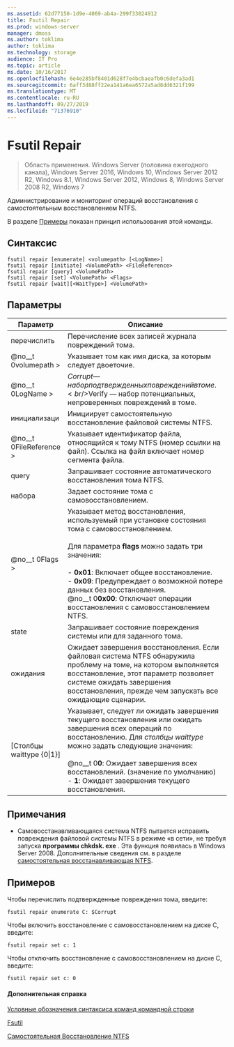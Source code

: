 ```yaml
---
ms.assetid: 62d77150-1d9e-4069-ab4a-299f33024912
title: Fsutil Repair
ms.prod: windows-server
manager: dmoss
ms.author: toklima
author: toklima
ms.technology: storage
audience: IT Pro
ms.topic: article
ms.date: 10/16/2017
ms.openlocfilehash: 6e4e285bf8401d628f7e4bcbaeafb0c6defa3ad1
ms.sourcegitcommit: 6aff3d88ff22ea141a6ea6572a5ad8dd6321f199
ms.translationtype: MT
ms.contentlocale: ru-RU
ms.lasthandoff: 09/27/2019
ms.locfileid: "71376910"
---
```

# <a name="fsutil-repair"></a>Fsutil Repair
>Область применения. Windows Server (половина ежегодного канала), Windows Server 2016, Windows 10, Windows Server 2012 R2, Windows 8.1, Windows Server 2012, Windows 8, Windows Server 2008 R2, Windows 7

Администрирование и мониторинг операций восстановления с самостоятельным восстановлением NTFS.

В разделе [Примеры](#BKMK_examples) показан принцип использования этой команды.

## <a name="syntax"></a>Синтаксис

```
fsutil repair [enumerate] <volumepath> [<LogName>]
fsutil repair [initiate] <VolumePath> <FileReference>
fsutil repair [query] <VolumePath>
fsutil repair [set] <VolumePath> <Flags>
fsutil repair [wait][<WaitType>] <VolumePath>

```

## <a name="parameters"></a>Параметры

|Параметр|Описание|
|-------------|---------------|
|перечислить|Перечисление всех записей журнала повреждений тома.|
|@no__t 0volumepath >|Указывает том как имя диска, за которым следует двоеточие.|
|@no__t 0LogName >|$Corrupt — набор подтвержденных повреждений в томе.<br />$Verify — набор потенциальных, непроверенных повреждений в томе.|
|инициализаци|Инициирует самостоятельную восстановление файловой системы NTFS.|
|@no__t 0FileReference >|Указывает идентификатор файла, относящийся к тому NTFS (номер ссылки на файл). Ссылка на файл включает номер сегмента файла.|
|query|Запрашивает состояние автоматического восстановления тома NTFS.|
|набора|Задает состояние тома с самовосстановлением.|
|@no__t 0Flags >|Указывает метод восстановления, используемый при установке состояния тома с самовосстановлением.<br /><br />Для параметра **flags** можно задать три значения:<br /><br />-   **0x01**: Включает общее восстановление.<br />-   **0x09**: Предупреждает о возможной потере данных без восстановления.<br />@no__t 0**0x00**: Отключает операции восстановления с самовосстановлением NTFS.|
|state|Запрашивает состояние повреждения системы или для заданного тома.|
|ожидания|Ожидает завершения восстановления. Если файловая система NTFS обнаружила проблему на томе, на котором выполняется восстановление, этот параметр позволяет системе ожидать завершения восстановления, прежде чем запускать все ожидающие сценарии.|
|[Столбцы waittype {0&#124;1}]|Указывает, следует ли ожидать завершения текущего восстановления или ожидать завершения всех операций по восстановлению. Для *столбцы waittype* можно задать следующие значения:<br /><br />@no__t 0**0**: Ожидает завершения всех восстановлений. (значение по умолчанию)<br />-   **1**: Ожидает завершения текущего восстановления.|

## <a name="remarks"></a>Примечания

-   Самовосстанавливающаяся система NTFS пытается исправить повреждения файловой системы NTFS в режиме «в сети», не требуя запуска **программы chkdsk. exe** . Эта функция появилась в Windows Server 2008. Дополнительные сведения см. в разделе [самостоятельная восстанавливающая NTFS](https://go.microsoft.com/fwlink/?LinkID=165401).

## <a name="BKMK_examples"></a>Примеров

Чтобы перечислить подтвержденные повреждения тома, введите:

```
fsutil repair enumerate C: $Corrupt 
```

Чтобы включить восстановление с самовосстановлением на диске C, введите:

```
fsutil repair set c: 1
```

Чтобы отключить восстановление с самовосстановлением на диске C, введите:

```
fsutil repair set c: 0
```

#### <a name="additional-references"></a>Дополнительная справка
[Условные обозначения синтаксиса команд командной строки](Command-Line-Syntax-Key.md)

[Fsutil](Fsutil.md)

[Самостоятельная Восстановление NTFS](https://go.microsoft.com/fwlink/?LinkID=165401)


